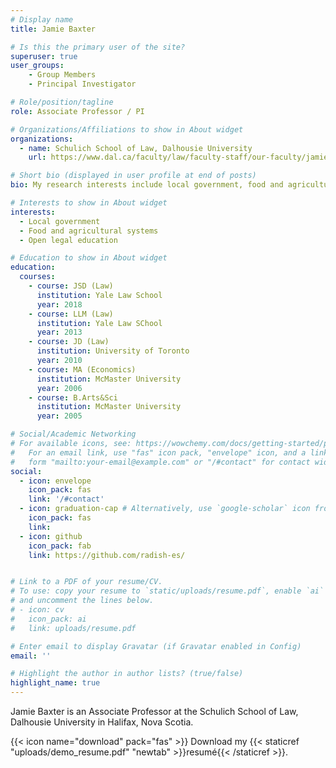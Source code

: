 ```yaml
---
# Display name
title: Jamie Baxter

# Is this the primary user of the site?
superuser: true
user_groups: 
    - Group Members
    - Principal Investigator

# Role/position/tagline
role: Associate Professor / PI

# Organizations/Affiliations to show in About widget
organizations:
  - name: Schulich School of Law, Dalhousie University
    url: https://www.dal.ca/faculty/law/faculty-staff/our-faculty/jamie-baxter.html

# Short bio (displayed in user profile at end of posts)
bio: My research interests include local government, food and agricultural systems and open legal educaiton.  

# Interests to show in About widget
interests:
  - Local government
  - Food and agricultural systems
  - Open legal education

# Education to show in About widget
education:
  courses:
    - course: JSD (Law)
      institution: Yale Law School
      year: 2018
    - course: LLM (Law)
      institution: Yale Law SChool
      year: 2013
    - course: JD (Law)
      institution: University of Toronto
      year: 2010
    - course: MA (Economics)
      institution: McMaster University
      year: 2006
    - course: B.Arts&Sci 
      institution: McMaster University
      year: 2005

# Social/Academic Networking
# For available icons, see: https://wowchemy.com/docs/getting-started/page-builder/#icons
#   For an email link, use "fas" icon pack, "envelope" icon, and a link in the
#   form "mailto:your-email@example.com" or "/#contact" for contact widget.
social:
  - icon: envelope
    icon_pack: fas
    link: '/#contact'
  - icon: graduation-cap # Alternatively, use `google-scholar` icon from `ai` icon pack
    icon_pack: fas
    link: 
  - icon: github
    icon_pack: fab
    link: https://github.com/radish-es/


# Link to a PDF of your resume/CV.
# To use: copy your resume to `static/uploads/resume.pdf`, enable `ai` icons in `params.toml`,
# and uncomment the lines below.
# - icon: cv
#   icon_pack: ai
#   link: uploads/resume.pdf

# Enter email to display Gravatar (if Gravatar enabled in Config)
email: ''

# Highlight the author in author lists? (true/false)
highlight_name: true
---
```


Jamie Baxter is an Associate Professor at the Schulich School of Law, Dalhousie University in Halifax, Nova Scotia.  

{{< icon name="download" pack="fas" >}} Download my {{< staticref "uploads/demo_resume.pdf" "newtab" >}}resumé{{< /staticref >}}.

